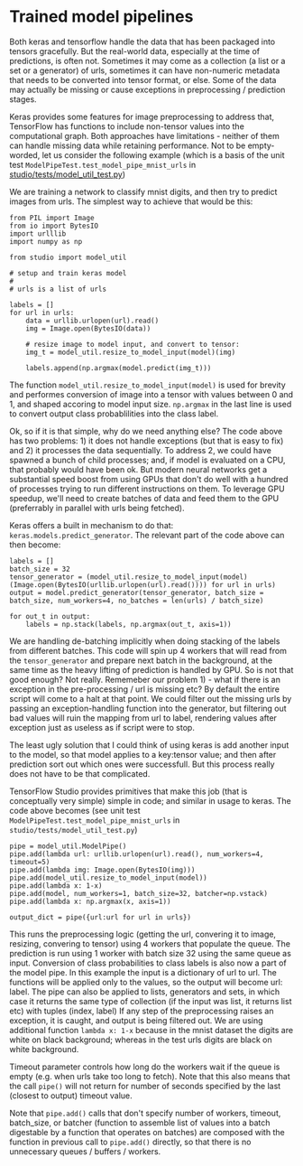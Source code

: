 # Trained model pipelines

Both keras and tensorflow handle the data that has been packaged into tensors gracefully. 
But the real-world data, especially at the time of predictions, is often not. 
Sometimes it may come as a collection (a list or a set or a generator) of urls, 
sometimes it can have non-numeric metadata that needs to be converted into tensor format, or else. 
Some of the data may actually be missing or cause exceptions in preprocessing / prediction stages. 

Keras provides some features for image preprocessing to address that, TensorFlow has functions to include 
non-tensor values into the computational graph. Both approaches have limitations - neither of them 
can handle missing data while retaining performance. 
Not to be empty-worded, let us consider the following example (which is a basis of the 
unit test `ModelPipeTest.test_model_pipe_mnist_urls` in [studio/tests/model_util_test.py](../studio/tests/model_util_test.py))

We are training a network to classify mnist digits, and then try to predict images from urls. 
The simplest way to achieve that  would be this:

    from PIL import Image
    from io import BytesIO
    import urlllib
    import numpy as np

    from studio import model_util

    # setup and train keras model
    # 
    # urls is a list of urls
    
    labels = []
    for url in urls:
        data = urllib.urlopen(url).read()
        img = Image.open(BytesIO(data))
        
        # resize image to model input, and convert to tensor:
        img_t = model_util.resize_to_model_input(model)(img)

        labels.append(np.argmax(model.predict(img_t)))


The function `model_util.resize_to_model_input(model)` is used for brevity and performes conversion of image into a tensor with values between 0 and 1, and shaped accoring to 
model input size. `np.argmax` in the last line is used to convert output class probablilities into the class label. 

Ok, so if it is that simple, why do we need anything else? The code above has two problems: 1) it does not handle exceptions (but that is easy to fix) and 2) it processes the data 
sequentially. To address 2, we could have spawned a bunch of child processes; and, if model is evaluated on a CPU, that probably would have been ok. But modern neural networks 
get a substantial speed boost from using GPUs that don't do well with a hundred of processes trying to run different instructions on them. To leverage GPU speedup, we'll need 
to create batches of data and feed them to the GPU (preferrably in parallel with urls being fetched). 

Keras offers a built in mechanism to do that: `keras.models.predict_generator`. The relevant part of the code above can then become:


    labels = []
    batch_size = 32
    tensor_generator = (model_util.resize_to_model_input(model)(Image.open(BytesIO(urllib.urlopen(url).read()))) for url in urls)
    output = model.predict_generator(tensor_generator, batch_size = batch_size, num_workers=4, no_batches = len(urls) / batch_size)

    for out_t in output:
        labels = np.stack(labels, np.argmax(out_t, axis=1))

We are handling de-batching implicitly when doing stacking of the labels from different batches. This code will spin up 4 workers that will read from the `tensor_generator`
and prepare next batch in the background, at the same time as the heavy lifting of prediction is handled by GPU. 
So is not that good enough? Not really. Rememeber our problem 1) - what if there is an exception in the pre-processing / url is missing etc? 
By default the entire script will come to a halt at that point. We could filter out the missing urls by passing an exception-handling function into the generator, but 
filtering out bad values will ruin the mapping from url to label, rendering values after exception just as useless as if script were to stop. 

The least ugly solution that I could think of using keras is add another input to the model, so that model applies to a key:tensor value; and then after prediction sort out which ones were successfull.
But this process really does not have to be that complicated. 

TensorFlow Studio provides primitives that make this job (that is conceptually very simple) simple in code; and similar in usage to keras. 
The code above becomes (see unit test `ModelPipeTest.test_model_pipe_mnist_urls` in `studio/tests/model_util_test.py`)

    
    pipe = model_util.ModelPipe()
    pipe.add(lambda url: urllib.urlopen(url).read(), num_workers=4, timeout=5)
    pipe.add(lambda img: Image.open(BytesIO(img)))
    pipe.add(model_util.resize_to_model_input(model))
    pipe.add(lambda x: 1-x)                                             
    pipe.add(model, num_workers=1, batch_size=32, batcher=np.vstack)
    pipe.add(lambda x: np.argmax(x, axis=1))

    output_dict = pipe({url:url for url in urls})


This runs the preprocessing logic (getting the url, convering it to image, resizing, convering to tensor) using 4 workers that populate the queue. 
The prediction is run using 1 worker with batch size 32 using the same queue as input. Conversion of class probabilities to class labels is also now a part of the model pipe. 
In this example the input is a dictionary of url to url. The functions will be applied only to the values, so the output will become url: label. 
The pipe can also be applied to lists, generators and sets, in which case it returns the same type of collection (if the input was list, it returns list etc) with tuples (index, label)
If any step of the preprocessing raises an exception, it is caught, and output is being filtered out. 
We are using additional function `lambda x: 1-x` because in the mnist dataset the digits are white on black background; whereas in the test urls digits are black on white background. 

Timeout parameter controls how long do the workers wait if the queue is empty (e.g. when urls take too long to fetch). Note that this also means that the call `pipe()` will not return 
for number of seconds specified by the last (closest to output) timeout value. 

Note that `pipe.add()` calls that don't specify number of workers, timeout, batch_size, or batcher (function to assemble list of values into a batch digestable by a function that operates on batches)
are composed with the function in previous call to `pipe.add()` directly, so that there is no unnecessary queues / buffers / workers. 


